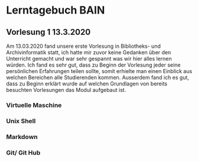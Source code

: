 # Lerntagebuch BAIN

## **Vorlesung 1 13.3.2020**
Am 13.03.2020 fand unsere erste Vorlesung in Bibliotheks- und Archivinformatik statt, ich hatte mir zuvor keine Gedanken über den Unterricht gemacht und war sehr gespannt was wir hier alles lernen würden.
Ich fand es sehr gut, dass zu Beginn der Vorlesung jeder seine persönlichen Erfahrungen teilen sollte, somit erhielte man einen Einblick aus welchen Bereichen alle Studierenden kommen. Ausserdem fand ich es gut, dass zu Beginn erklärt wurde auf welchen Grundlagen von bereits besuchten Vorlesungen das Modul aufgebaut ist.

### **Virtuelle Maschine**


### **Unix Shell**


### **Markdown**



### **Git/ Git Hub**




